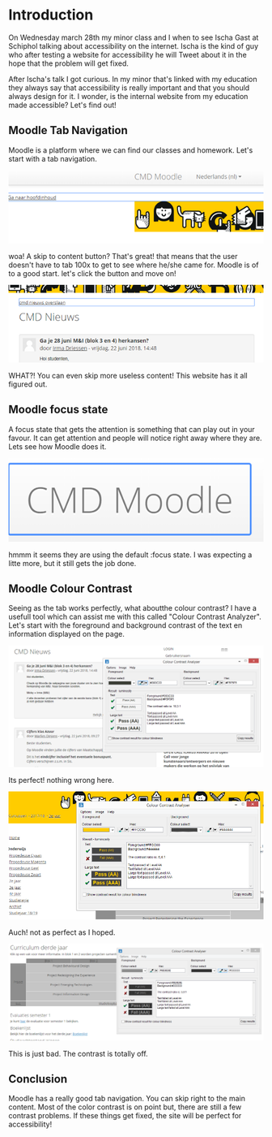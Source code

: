 # Introduction
On Wednesday march 28th my minor class and I when to see Ischa Gast at Schiphol talking about accessibility on the internet. Ischa is the kind of guy who after testing a website for accessibility he will Tweet about it in the hope that the problem will get fixed. 

After Ischa's talk I got curious. In my minor that's linked with my education they always say that accessibility is really important and that you should always design for it. I wonder, is the internal website from my education made accessible? Let's find out!

## Moodle Tab Navigation
Moodle is a platform where we can find our classes and homework. Let's start with a tab navigation.

![Tab on moodle](sketchnotes/img/moodletab.png)

woa! A skip to content button? That's great! 
that means that the user doesn't have to tab 100x to get to see where he/she came for.
Moodle is of to a good start. let's click the button and move on!

![Skip CMD news](sketchnotes/img/moodlenieuwsoverslaan.png)

WHAT?! You can even skip more useless content!
This website has it all figured out.

## Moodle focus state
A focus state that gets the attention is something that can play out in your favour.
It can get attention and people will notice right away where they are.
Lets see how Moodle does it.

![Moodle focus](sketchnotes/img/moodlefocus.png)

hmmm it seems they are using the default :focus state. 
I was expecting a litte more, but it still gets the job done.

## Moodle Colour Contrast
Seeing as the tab works perfectly, what aboutthe colour contrast? I have a usefull tool which can assist me with this called "Colour Contrast Analyzer". Let's start with the foreground and background contrast of the text en information displayed on the page.

![Moodle colour contrast](sketchnotes/img/moodlecolourcontrast1.png)

Its perfect! 
nothing wrong here.

![Moodle colour contrast](sketchnotes/img/moodlecolourcontrast2.png)

Auch! not as perfect as I hoped. 

![Moodle colour contrast](sketchnotes/img/moodlecolourcontrast3.png)

This is just bad. The contrast is totally off.

## Conclusion
Moodle has a really good tab navigation. You can skip right to the main content. Most of the color contrast is on point but, there are still a few contrast problems. If these things get fixed, the site will be perfect for accessibility!
